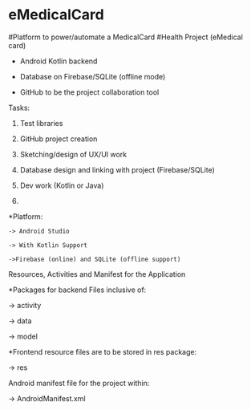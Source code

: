 # eMedicalCard
#Platform to power/automate a MedicalCard
#Health Project (eMedical card)

- Android Kotlin backend

- Database on Firebase/SQLite (offline mode)

- GitHub to be the project collaboration tool

Tasks:

1. Test libraries

2. GitHub project creation

3. Sketching/design of UX/UI work

4. Database design and linking with project (Firebase/SQLite)

5. Dev work (Kotlin or Java)

6.  

*Platform:

    -> Android Studio

    -> With Kotlin Support

    ->Firebase (online) and SQLite (offline support)

Resources, Activities and Manifest for the Application

*Packages for backend Files inclusive of:

-> activity

-> data

-> model

*Frontend resource files are to be stored in res package:

-> res

Android manifest file for the project within:

-> AndroidManifest.xml
